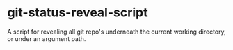 # git-status-reveal-script
A script for revealing all git repo's underneath the current working directory, or under an argument path.
